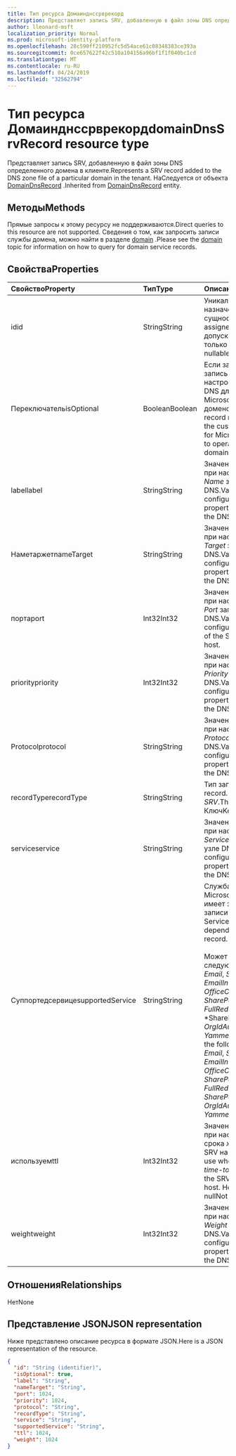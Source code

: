 ```yaml
---
title: Тип ресурса Домаинднссрврекорд
description: Представляет запись SRV, добавленную в файл зоны DNS определенного домена в клиенте. НаСледуется от объекта DomainDnsRecord.
author: lleonard-msft
localization_priority: Normal
ms.prod: microsoft-identity-platform
ms.openlocfilehash: 28c590ff210952fc5d54ace61c08348383ce393a
ms.sourcegitcommit: 0ce657622f42c510a104156a96bf1f1f040bc1cd
ms.translationtype: MT
ms.contentlocale: ru-RU
ms.lasthandoff: 04/24/2019
ms.locfileid: "32562794"
---
```

# <a name="domaindnssrvrecord-resource-type"></a><span data-ttu-id="3c873-104">Тип ресурса Домаинднссрврекорд</span><span class="sxs-lookup"><span data-stu-id="3c873-104">domainDnsSrvRecord resource type</span></span>

<span data-ttu-id="3c873-105">Представляет запись SRV, добавленную в файл зоны DNS определенного домена в клиенте.</span><span class="sxs-lookup"><span data-stu-id="3c873-105">Represents a SRV record added to the DNS zone file of a particular domain in the tenant.</span></span> <span data-ttu-id="3c873-106">НаСледуется от объекта [DomainDnsRecord](domaindnsrecord.md) .</span><span class="sxs-lookup"><span data-stu-id="3c873-106">Inherited from [DomainDnsRecord](domaindnsrecord.md) entity.</span></span>

## <a name="methods"></a><span data-ttu-id="3c873-107">Методы</span><span class="sxs-lookup"><span data-stu-id="3c873-107">Methods</span></span>
<span data-ttu-id="3c873-108">Прямые запросы к этому ресурсу не поддерживаются.</span><span class="sxs-lookup"><span data-stu-id="3c873-108">Direct queries to this resource are not supported.</span></span> <span data-ttu-id="3c873-109">Сведения о том, как запросить записи службы домена, можно найти в разделе [domain](domain.md) .</span><span class="sxs-lookup"><span data-stu-id="3c873-109">Please see the [domain](domain.md) topic for information on how to query for domain service records.</span></span>

## <a name="properties"></a><span data-ttu-id="3c873-110">Свойства</span><span class="sxs-lookup"><span data-stu-id="3c873-110">Properties</span></span>
| <span data-ttu-id="3c873-111">Свойство</span><span class="sxs-lookup"><span data-stu-id="3c873-111">Property</span></span>     | <span data-ttu-id="3c873-112">Тип</span><span class="sxs-lookup"><span data-stu-id="3c873-112">Type</span></span>   |<span data-ttu-id="3c873-113">Описание</span><span class="sxs-lookup"><span data-stu-id="3c873-113">Description</span></span>|
|:---------------|:--------|:----------|
|<span data-ttu-id="3c873-114">id</span><span class="sxs-lookup"><span data-stu-id="3c873-114">id</span></span>|<span data-ttu-id="3c873-115">String</span><span class="sxs-lookup"><span data-stu-id="3c873-115">String</span></span>| <span data-ttu-id="3c873-116">Уникальный идентификатор, назначенный этой сущности.</span><span class="sxs-lookup"><span data-stu-id="3c873-116">Unique identifier assigned to this entity.</span></span> <span data-ttu-id="3c873-117">Не допускает значения NULL и только для чтения.</span><span class="sxs-lookup"><span data-stu-id="3c873-117">Not nullable, Read-only.</span></span>|
|<span data-ttu-id="3c873-118">Переключатель</span><span class="sxs-lookup"><span data-stu-id="3c873-118">isOptional</span></span>|<span data-ttu-id="3c873-119">Boolean</span><span class="sxs-lookup"><span data-stu-id="3c873-119">Boolean</span></span>| <span data-ttu-id="3c873-120">Если задано значение false, запись SRV должна быть настроена клиентом на узле DNS для правильной работы Microsoft Online Services с доменом.</span><span class="sxs-lookup"><span data-stu-id="3c873-120">If false, the SRV record must be configured by the customer at the DNS host for Microsoft Online Services to operate correctly with the domain.</span></span> |
|<span data-ttu-id="3c873-121">label</span><span class="sxs-lookup"><span data-stu-id="3c873-121">label</span></span>|<span data-ttu-id="3c873-122">String</span><span class="sxs-lookup"><span data-stu-id="3c873-122">String</span></span>| <span data-ttu-id="3c873-123">Значение, используемое при настройке свойства *Name* записи SRV на узле DNS.</span><span class="sxs-lookup"><span data-stu-id="3c873-123">Value used when configuring the *name* property of the SRV record at the DNS host.</span></span> |
|<span data-ttu-id="3c873-124">Наметаржет</span><span class="sxs-lookup"><span data-stu-id="3c873-124">nameTarget</span></span>|<span data-ttu-id="3c873-125">String</span><span class="sxs-lookup"><span data-stu-id="3c873-125">String</span></span>| <span data-ttu-id="3c873-126">Значение, используемое при настройке свойства *Target* записи SRV на узле DNS.</span><span class="sxs-lookup"><span data-stu-id="3c873-126">Value to use when configuring the *Target* property of the SRV record at the DNS host.</span></span> |
|<span data-ttu-id="3c873-127">порта</span><span class="sxs-lookup"><span data-stu-id="3c873-127">port</span></span>|<span data-ttu-id="3c873-128">Int32</span><span class="sxs-lookup"><span data-stu-id="3c873-128">Int32</span></span>| <span data-ttu-id="3c873-129">Значение, используемое при настройке свойства *Port* записи SRV на узле DNS.</span><span class="sxs-lookup"><span data-stu-id="3c873-129">Value to use when configuring the *port* property of the SRV record at the DNS host.</span></span> |
|<span data-ttu-id="3c873-130">priority</span><span class="sxs-lookup"><span data-stu-id="3c873-130">priority</span></span>|<span data-ttu-id="3c873-131">Int32</span><span class="sxs-lookup"><span data-stu-id="3c873-131">Int32</span></span>| <span data-ttu-id="3c873-132">Значение, используемое при настройке свойства *Priority* записи SRV на узле DNS.</span><span class="sxs-lookup"><span data-stu-id="3c873-132">Value to use when configuring the *priority* property of the SRV record at the DNS host.</span></span> |
|<span data-ttu-id="3c873-133">Protocol</span><span class="sxs-lookup"><span data-stu-id="3c873-133">protocol</span></span>|<span data-ttu-id="3c873-134">String</span><span class="sxs-lookup"><span data-stu-id="3c873-134">String</span></span>| <span data-ttu-id="3c873-135">Значение, используемое при настройке свойства *Protocol* записи SRV на узле DNS.</span><span class="sxs-lookup"><span data-stu-id="3c873-135">Value to use when configuring the *protocol* property of the SRV record at the DNS host.</span></span> |
|<span data-ttu-id="3c873-136">recordType</span><span class="sxs-lookup"><span data-stu-id="3c873-136">recordType</span></span>|<span data-ttu-id="3c873-137">String</span><span class="sxs-lookup"><span data-stu-id="3c873-137">String</span></span>|  <span data-ttu-id="3c873-138">Тип записи DNS.</span><span class="sxs-lookup"><span data-stu-id="3c873-138">Type of DNS record.</span></span> <span data-ttu-id="3c873-139">Значение — всегда *SRV*.</span><span class="sxs-lookup"><span data-stu-id="3c873-139">The value is always *Srv*.</span></span> <span data-ttu-id="3c873-140">Ключ</span><span class="sxs-lookup"><span data-stu-id="3c873-140">Key</span></span> |
|<span data-ttu-id="3c873-141">service</span><span class="sxs-lookup"><span data-stu-id="3c873-141">service</span></span>|<span data-ttu-id="3c873-142">String</span><span class="sxs-lookup"><span data-stu-id="3c873-142">String</span></span>| <span data-ttu-id="3c873-143">Значение, используемое при настройке свойства *Service* для записи SRV на узле DNS.</span><span class="sxs-lookup"><span data-stu-id="3c873-143">Value to use when configuring the *service* property of the SRV record at the DNS host.</span></span> |
|<span data-ttu-id="3c873-144">Суппортедсервице</span><span class="sxs-lookup"><span data-stu-id="3c873-144">supportedService</span></span>|<span data-ttu-id="3c873-145">String</span><span class="sxs-lookup"><span data-stu-id="3c873-145">String</span></span>| <span data-ttu-id="3c873-146">Служба или компонент Microsoft Online, который имеет зависимость от этой записи SRV.</span><span class="sxs-lookup"><span data-stu-id="3c873-146">Microsoft Online Service or feature that has a dependency on this SRV record.</span></span></br></br><span data-ttu-id="3c873-147">Может принимать одно из следующих значений: **null**, *Email*, *SharePoint*, *EmailInternalRelayOnly*, *OfficeCommunicationsOnline*, *SharePointDefaultDomain*, *FullRedelegation*, \*SharePointPublic \*, *OrgIdAuthentication*, *Yammer*, *Intune*</span><span class="sxs-lookup"><span data-stu-id="3c873-147">Can be one of the following values: **null**, *Email*, *Sharepoint*, *EmailInternalRelayOnly*, *OfficeCommunicationsOnline*, *SharePointDefaultDomain*, *FullRedelegation*, *SharePointPublic*, *OrgIdAuthentication*, *Yammer*, *Intune*</span></span> |
|<span data-ttu-id="3c873-148">используем</span><span class="sxs-lookup"><span data-stu-id="3c873-148">ttl</span></span>|<span data-ttu-id="3c873-149">Int32</span><span class="sxs-lookup"><span data-stu-id="3c873-149">Int32</span></span>| <span data-ttu-id="3c873-150">Значение, используемое при настройке свойства срока *жизни (TTL)* записи SRV на узле DNS.</span><span class="sxs-lookup"><span data-stu-id="3c873-150">Value to use when configuring the *time-to-live (ttl)* property of the SRV record at the DNS host.</span></span> <span data-ttu-id="3c873-151">Не допускает значение null</span><span class="sxs-lookup"><span data-stu-id="3c873-151">Not nullable</span></span> |
|<span data-ttu-id="3c873-152">weight</span><span class="sxs-lookup"><span data-stu-id="3c873-152">weight</span></span>|<span data-ttu-id="3c873-153">Int32</span><span class="sxs-lookup"><span data-stu-id="3c873-153">Int32</span></span>| <span data-ttu-id="3c873-154">Значение, используемое при настройке свойства *Weight* записи SRV на узле DNS.</span><span class="sxs-lookup"><span data-stu-id="3c873-154">Value to use when configuring the *weight* property of the SRV record at the DNS host.</span></span> |

## <a name="relationships"></a><span data-ttu-id="3c873-155">Отношения</span><span class="sxs-lookup"><span data-stu-id="3c873-155">Relationships</span></span>
<span data-ttu-id="3c873-156">Нет</span><span class="sxs-lookup"><span data-stu-id="3c873-156">None</span></span>


## <a name="json-representation"></a><span data-ttu-id="3c873-157">Представление JSON</span><span class="sxs-lookup"><span data-stu-id="3c873-157">JSON representation</span></span>
<span data-ttu-id="3c873-158">Ниже представлено описание ресурса в формате JSON.</span><span class="sxs-lookup"><span data-stu-id="3c873-158">Here is a JSON representation of the resource.</span></span>

<!-- {
  "blockType": "resource",
  "baseType": "microsoft.graph.domainDnsRecord",
  "optionalProperties": [

  ],
  "@odata.type": "microsoft.graph.domainDnsSrvRecord"
}-->

```json
{
  "id": "String (identifier)",
  "isOptional": true,
  "label": "String",
  "nameTarget": "String",
  "port": 1024,
  "priority": 1024,
  "protocol": "String",
  "recordType": "String",
  "service": "String",
  "supportedService": "String",
  "ttl": 1024,
  "weight": 1024
}

```

<!-- uuid: 8fcb5dbc-d5aa-4681-8e31-b001d5168d79
2015-10-25 14:57:30 UTC -->
<!-- {
  "type": "#page.annotation",
  "description": "domainDnsSrvRecord resource",
  "keywords": "",
  "section": "documentation",
  "tocPath": ""
}-->

